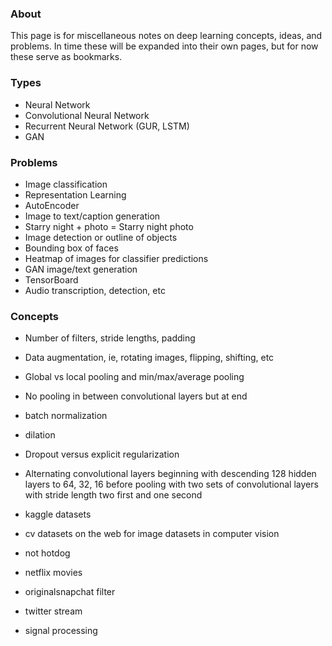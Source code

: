 ### About 

This page is for miscellaneous notes on deep learning concepts, ideas, and problems. In time these will be expanded into their own pages, but for now these serve as bookmarks.

### Types 
  * Neural Network
  * Convolutional Neural Network
  * Recurrent Neural Network (GUR, LSTM)
  * GAN

### Problems 
  * Image classification
  * Representation Learning
  * AutoEncoder
  * Image to text/caption generation
  * Starry night + photo = Starry night photo
  * Image detection or outline of objects
  * Bounding box of faces
  * Heatmap of images for classifier predictions
  * GAN image/text generation
  * TensorBoard
  * Audio transcription, detection, etc

### Concepts 
  * Number of filters, stride lengths, padding
  * Data augmentation, ie, rotating images, flipping, shifting, etc
  * Global vs local pooling and min/max/average pooling
  * No pooling in between convolutional layers but at end
  * batch normalization
  * dilation
  * Dropout versus explicit regularization
  * Alternating convolutional layers beginning with descending 128 hidden layers to 64, 32, 16 before pooling with two sets of convolutional layers with stride length two first and one second

  * kaggle datasets
  * cv datasets on the web for image datasets in computer vision
  * not hotdog
  * netflix movies
  * originalsnapchat filter
  * twitter stream
  * signal processing